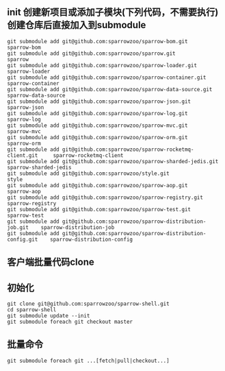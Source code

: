 
init 创建新项目或添加子模块(下列代码，不需要执行) 创建仓库后直接加入到submodule
---
    git submodule add git@github.com:sparrowzoo/sparrow-bom.git                 sparrow-bom
	git submodule add git@github.com:sparrowzoo/sparrow.git                     sparrow
	git submodule add git@github.com:sparrowzoo/sparrow-loader.git              sparrow-loader
	git submodule add git@github.com:sparrowzoo/sparrow-container.git           sparrow-container
	git submodule add git@github.com:sparrowzoo/sparrow-data-source.git         sparrow-data-source
	git submodule add git@github.com:sparrowzoo/sparrow-json.git                sparrow-json
	git submodule add git@github.com:sparrowzoo/sparrow-log.git                 sparrow-log
	git submodule add git@github.com:sparrowzoo/sparrow-mvc.git                 sparrow-mvc
	git submodule add git@github.com:sparrowzoo/sparrow-orm.git                 sparrow-orm
	git submodule add git@github.com:sparrowzoo/sparrow-rocketmq-client.git     sparrow-rocketmq-client
	git submodule add git@github.com:sparrowzoo/sparrow-sharded-jedis.git       sparrow-sharded-jedis
	git submodule add git@github.com:sparrowzoo/style.git                       style
	git submodule add git@github.com:sparrowzoo/sparrow-aop.git                 sparrow-aop
	git submodule add git@github.com:sparrowzoo/sparrow-registry.git            sparrow-registry
	git submodule add git@github.com:sparrowzoo/sparrow-test.git                sparrow-test
    git submodule add git@github.com:sparrowzoo/sparrow-distribution-job.git    sparrow-distribution-job
    git submodule add git@github.com:sparrowzoo/sparrow-distribution-config.git    sparrow-distribution-config
            	
客户端批量代码clone
---

初始化 
---

	git clone git@github.com:sparrowzoo/sparrow-shell.git
	cd sparrow-shell
	git submodule update --init
	git submodule foreach git checkout master
	
批量命令
----

	git submodule foreach git ...[fetch|pull|checkout...]


